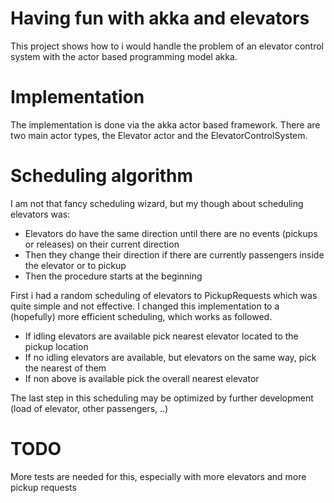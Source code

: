 # Having fun with akka and elevators

This project shows how to i would handle the problem of an elevator control system with the actor based programming model akka.

# Implementation

The implementation is done via the akka actor based framework. There are two main actor types, the Elevator actor and the
ElevatorControlSystem.

# Scheduling algorithm

I am not that fancy scheduling wizard, but my though about scheduling elevators was:
- Elevators do have the same direction until there are no events (pickups or releases) on their current direction
- Then they change their direction if there are currently passengers inside the elevator or to pickup
- Then the procedure starts at the beginning

First i had a random scheduling of elevators to PickupRequests which was quite simple and not effective. I changed
this implementation to a (hopefully) more efficient scheduling, which works as followed.
- If idling elevators are available pick nearest elevator located to the pickup location
- If no idling elevators are available, but elevators on the same way, pick the nearest of them
- If non above is available pick the overall nearest elevator

The last step in this scheduling may be optimized by further development (load of elevator, other passengers, ..)

# TODO
More tests are needed for this, especially with more elevators and more pickup requests
